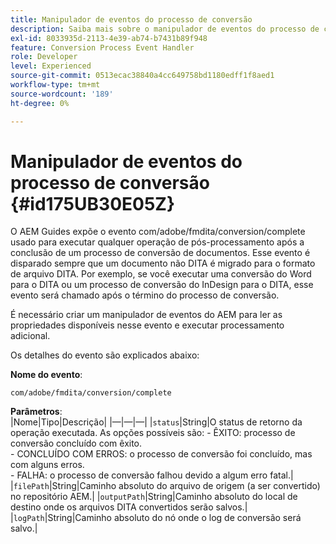 ```yaml
---
title: Manipulador de eventos do processo de conversão
description: Saiba mais sobre o manipulador de eventos do processo de conversão
exl-id: 8033935d-2113-4e39-ab74-b7431b89f948
feature: Conversion Process Event Handler
role: Developer
level: Experienced
source-git-commit: 0513ecac38840a4cc649758bd1180edff1f8aed1
workflow-type: tm+mt
source-wordcount: '189'
ht-degree: 0%

---
```


# Manipulador de eventos do processo de conversão {#id175UB30E05Z}

O AEM Guides expõe o evento com/adobe/fmdita/conversion/complete usado para executar qualquer operação de pós-processamento após a conclusão de um processo de conversão de documentos. Esse evento é disparado sempre que um documento não DITA é migrado para o formato de arquivo DITA. Por exemplo, se você executar uma conversão do Word para o DITA ou um processo de conversão do InDesign para o DITA, esse evento será chamado após o término do processo de conversão.

É necessário criar um manipulador de eventos do AEM para ler as propriedades disponíveis nesse evento e executar processamento adicional.

Os detalhes do evento são explicados abaixo:

**Nome do evento**:

```HTTP
com/adobe/fmdita/conversion/complete 
```

**Parâmetros**:\
|Nome|Tipo|Descrição|
|—|—|—|
|`status`|String|O status de retorno da operação executada. As opções possíveis são: -   ÊXITO: processo de conversão concluído com êxito. <br> -   CONCLUÍDO COM ERROS: o processo de conversão foi concluído, mas com alguns erros. <br>-   FALHA: o processo de conversão falhou devido a algum erro fatal.|
|`filePath`|String|Caminho absoluto do arquivo de origem \(a ser convertido\) no repositório AEM.|
|`outputPath`|String|Caminho absoluto do local de destino onde os arquivos DITA convertidos serão salvos.|
|`logPath`|String|Caminho absoluto do nó onde o log de conversão será salvo.|
